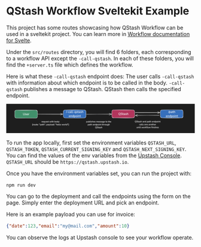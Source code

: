 # QStash Workflow Sveltekit Example

This project has some routes showcasing how QStash Workflow can be used in a sveltekit project. You can learn more in [Workflow documentation for Svelte](https://upstash.com/docs/qstash/workflow/quickstarts/svelte).

Under the `src/routes` directory, you will find 6 folders, each corresponding to a workflow API except the `-call-qstash`. In each of these folders, you will find the `+server.ts` file which defines the workflow.

Here is what these `-call-qstash` endpoint does: The user calls `-call-qstash` with information about which endpoint is to be called in the body. `-call-qstash` publishes a message to QStash. QStash then calls the specified endpoint.

![flow-diagram](../imgs/flow-diagram.png)

To run the app locally, first set the environment variables `QSTASH_URL`, `QSTASH_TOKEN`, `QSTASH_CURRENT_SIGNING_KEY` and `QSTASH_NEXT_SIGNING_KEY`. You can find the values of the env variables from the [Upstash Console](https://console.upstash.com/qstash). `QSTASH_URL` should be `https://qstash.upstash.io`. 

Once you have the environment variables set, you can run the project with:

```
npm run dev
```

You can go to the deployment and call the endpoints using the form on the page. Simply enter the deployment URL and pick an endpoint.

Here is an example payload you can use for invoice:

```json
{"date":123,"email":"my@mail.com","amount":10}
```

You can observe the logs at Upstash console to see your workflow operate.
